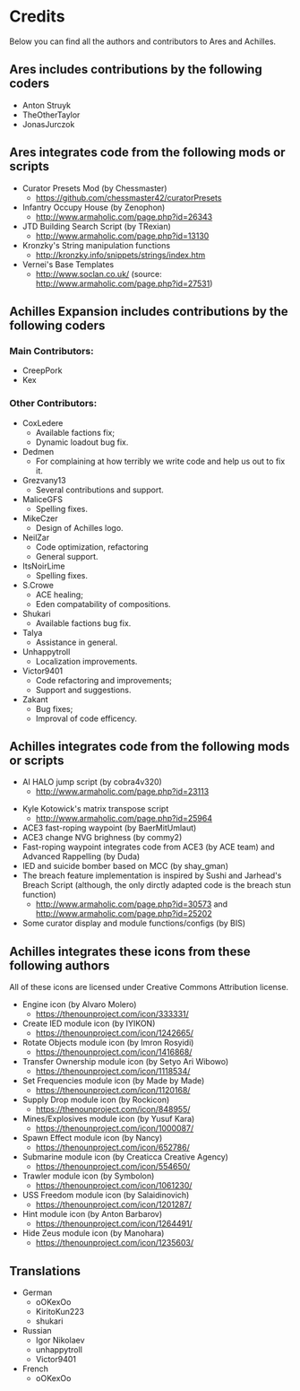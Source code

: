# Credits
Below you can find all the authors and contributors to Ares and Achilles.

## Ares includes contributions by the following coders
* Anton Struyk
* TheOtherTaylor
* JonasJurczok

## Ares integrates code from the following mods or scripts
* Curator Presets Mod (by Chessmaster)
    - https://github.com/chessmaster42/curatorPresets
* Infantry Occupy House (by Zenophon)
    - http://www.armaholic.com/page.php?id=26343
* JTD Building Search Script (by TRexian)
    - http://www.armaholic.com/page.php?id=13130
* Kronzky's String manipulation functions
    - http://kronzky.info/snippets/strings/index.htm
* Vernei's Base Templates
    - http://www.soclan.co.uk/ (source: http://www.armaholic.com/page.php?id=27531)

## Achilles Expansion includes contributions by the following coders
### Main Contributors:
* CreepPork
* Kex

### Other Contributors:
* CoxLedere
    - Available factions fix;
    - Dynamic loadout bug fix.
* Dedmen
    - For complaining at how terribly we write code and help us out to fix it.
* Grezvany13
    - Several contributions and support.
* MaliceGFS
    - Spelling fixes.
* MikeCzer
	- Design of Achilles logo.
* NeilZar
    - Code optimization, refactoring
    - General support.
* ItsNoirLime
    - Spelling fixes.
* S.Crowe
    - ACE healing;
    - Eden compatability of compositions.
* Shukari
    - Available factions bug fix.
* Talya
    - Assistance in general.
* Unhappytroll
    - Localization improvements.
* Victor9401
    - Code refactoring and improvements;
    - Support and suggestions.
* Zakant
    - Bug fixes;
    - Improval of code efficency.

## Achilles integrates code from the following mods or scripts
- AI HALO jump script (by cobra4v320)
    - http://www.armaholic.com/page.php?id=23113
* Kyle Kotowick's matrix transpose script
    - http://www.armaholic.com/page.php?id=25964
* ACE3 fast-roping waypoint (by BaerMitUmlaut)
* ACE3 change NVG brighness (by commy2)
* Fast-roping waypoint integrates code from ACE3 (by ACE team) and Advanced Rappelling (by Duda)
* IED and suicide bomber based on MCC (by shay_gman)
* The breach feature implementation is inspired by Sushi and Jarhead's Breach Script (although, the only dirctly adapted code is the breach stun function)
    - http://www.armaholic.com/page.php?id=30573 and http://www.armaholic.com/page.php?id=25202
* Some curator display and module functions/configs (by BIS)

## Achilles integrates these icons from these following authors
All of these icons are licensed under Creative Commons Attribution license.
* Engine icon (by Alvaro Molero)
    - https://thenounproject.com/icon/333331/
* Create IED module icon (by IYIKON)
    - https://thenounproject.com/icon/1242665/
* Rotate Objects module icon (by Imron Rosyidi)
    - https://thenounproject.com/icon/1416868/ 
* Transfer Ownership module icon (by Setyo Ari Wibowo)
    - https://thenounproject.com/icon/1118534/
* Set Frequencies module icon (by Made by Made)
    - https://thenounproject.com/icon/1120168/
* Supply Drop module icon (by Rockicon)
    - https://thenounproject.com/icon/848955/
* Mines/Explosives module icon (by Yusuf Kara)
    - https://thenounproject.com/icon/1000087/
* Spawn Effect module icon (by Nancy)
    - https://thenounproject.com/icon/652786/
* Submarine module icon (by Creaticca Creative Agency)
    - https://thenounproject.com/icon/554650/
* Trawler module icon (by Symbolon)
    - https://thenounproject.com/icon/1061230/
* USS Freedom module icon (by Salaidinovich)
    - https://thenounproject.com/icon/1201287/
* Hint module icon (by Anton Barbarov)
    - https://thenounproject.com/icon/1264491/
* Hide Zeus module icon (by Manohara)
    - https://thenounproject.com/icon/1235603/

## Translations
* German
    - oOKexOo
    - KiritoKun223
    - shukari
* Russian
    - Igor Nikolaev
    - unhappytroll
    - Victor9401
* French
    - oOKexOo
